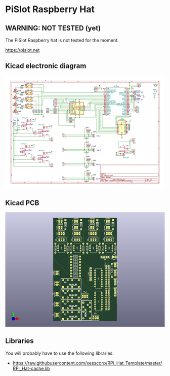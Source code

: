 # PiSlot Raspberry Hat

## WARNING: NOT TESTED (yet)
The PiSlot Raspberry hat is not tested for the moment.

https://pislot.net

## Kicad electronic diagram

[![](pislot_v2.0.jpg)](pislot_v2.0.pdf)

## Kicad PCB

![](plot/pislot_v2.0.jpg)

## Libraries

You will probably have to use the following libraries:

- https://raw.githubusercontent.com/xesscorp/RPi_Hat_Template/master/RPi_Hat-cache.lib


